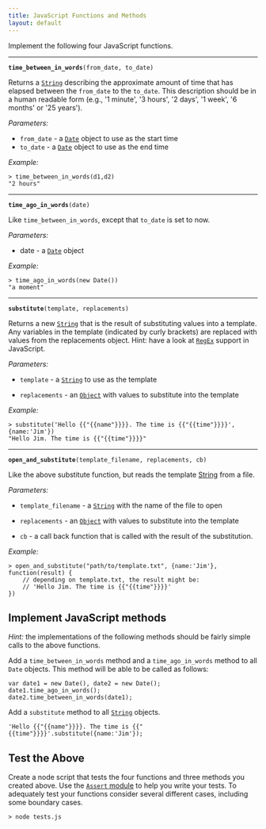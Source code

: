 ```yaml
---
title: JavaScript Functions and Methods
layout: default
---
```


Implement the following four JavaScript functions.

---

**`time_between_in_words`**`(from_date, to_date)`

Returns a [`String`](https://developer.mozilla.org/en/JavaScript/Reference/Global_Objects/String) describing the approximate amount of time that has elapsed between the `from_date` to the `to_date`. This description should be in a human readable form (e.g., '1 minute', '3 hours', '2 days', '1 week', '6 months' or '25 years').

_Parameters:_

* `from_date` - a [`Date`](https://developer.mozilla.org/en/JavaScript/Reference/Global_Objects/Date) object to use as the start time
* `to_date` - a [`Date`](https://developer.mozilla.org/en/JavaScript/Reference/Global_Objects/Date) object to use as the end time

_Example:_

	> time_between_in_words(d1,d2)
	"2 hours"

---

**`time_ago_in_words`**`(date)`

Like `time_between_in_words`, except that `to_date` is set to now.

_Parameters:_

* date - a [`Date`](https://developer.mozilla.org/en/JavaScript/Reference/Global_Objects/Date) object 

_Example:_

	> time_ago_in_words(new Date())
	"a moment"

---

**`substitute`**`(template, replacements)`

Returns a new [`String`](https://developer.mozilla.org/en/JavaScript/Reference/Global_Objects/String) that is the result of substituting values into a template. Any variables in the template (indicated by curly brackets) are replaced with values from the replacements object. Hint: have a look at [`RegEx`](https://developer.mozilla.org/en/JavaScript/Reference/Global_Objects/RegExp) support in JavaScript.

_Parameters:_

* `template` - a [`String`](https://developer.mozilla.org/en/JavaScript/Reference/Global_Objects/String) to use as the template

* `replacements` - an [`Object`](https://developer.mozilla.org/en/JavaScript/Reference/Global_Objects/Object) with values to substitute into the template

_Example:_

	> substitute('Hello {{"{{name"}}}}. The time is {{"{{time"}}}}', {name:'Jim'})
	"Hello Jim. The time is {{"{{time"}}}}"	

---

**`open_and_substitute`**`(template_filename, replacements, cb)`

Like the above substitute function, but reads the template [String](https://developer.mozilla.org/en/JavaScript/Reference/Global_Objects/String) from a file.

_Parameters:_

* `template_filename` - a [`String`](https://developer.mozilla.org/en/JavaScript/Reference/Global_Objects/String) with the name of the file to open

* `replacements` - an [`Object`](https://developer.mozilla.org/en/JavaScript/Reference/Global_Objects/Object) with values to substitute into the template

* `cb` - a call back function that is called with the result of the substitution.

_Example:_

	> open_and_substitute("path/to/template.txt", {name:'Jim'}, function(result) {
		// depending on template.txt, the result might be: 
		// 'Hello Jim. The time is {{"{{time"}}}}'
	})
	
	
## Implement JavaScript methods

_Hint:_ the implementations of the following methods should be fairly simple calls to the above functions.

Add a `time_between_in_words` method and a `time_ago_in_words` method to all `Date` objects. This method will be able to be called as follows:

	var date1 = new Date(), date2 = new Date();
	date1.time_ago_in_words();
	date2.time_between_in_words(date1);

Add a `substitute` method to all [`String`](https://developer.mozilla.org/en/JavaScript/Reference/Global_Objects/String) objects.

	'Hello {{"{{name"}}}}. The time is {{"{{time"}}}}'.substitute({name:'Jim'});

## Test the Above

Create a node script that tests the four functions and three methods you created above. Use the [`Assert` module](http://nodejs.org/docs/v0.4.12/api/assert.html) to help you write your tests. To adequately test your functions consider several different cases, including some boundary cases.

	> node tests.js
